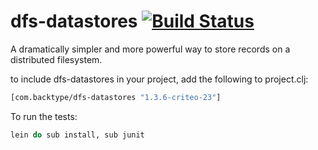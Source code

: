 # dfs-datastores [![Build Status](https://secure.travis-ci.org/criteo-forks/dfs-datastores.png?branch=criteo)](http://travis-ci.org/criteo-forks/dfs-datastores)

A dramatically simpler and more powerful way to store records on a distributed filesystem.

to include dfs-datastores in your project, add the following to project.clj:

```clojure
[com.backtype/dfs-datastores "1.3.6-criteo-23"]
```

To run the tests:

```clojure
lein do sub install, sub junit
```

